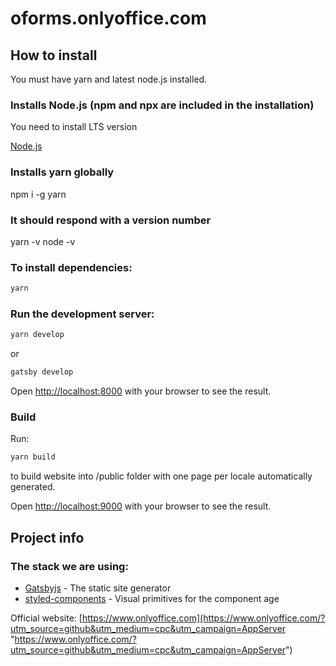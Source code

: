 # oforms.onlyoffice.com
 
 
## How to install

You must have yarn and latest node.js installed.

### Installs Node.js (npm and npx are included in the installation)

You need to install LTS version

[Node.js](https://nodejs.org/)

### Installs yarn globally

npm i -g yarn

### It should respond with a version number

yarn -v
node -v

### To install dependencies:

```bash
yarn
```

### Run the development server:

```bash
yarn develop
```

or

```bash
gatsby develop
```

Open [http://localhost:8000](http://localhost:8000) with your browser to see the result.

### Build

Run:

```bash
yarn build
```

to build website into /public folder with one page per locale automatically generated.

Open [http://localhost:9000](http://localhost:9000) with your browser to see the result.

## Project info

### The stack we are using:

- [Gatsbyjs](https://www.gatsbyjs.com) - The static site generator
- [styled-components](https://styled-components.com/) - Visual primitives for the component age

Official website: [https://www.onlyoffice.com](https://www.onlyoffice.com/?utm_source=github&utm_medium=cpc&utm_campaign=AppServer "https://www.onlyoffice.com/?utm_source=github&utm_medium=cpc&utm_campaign=AppServer")
